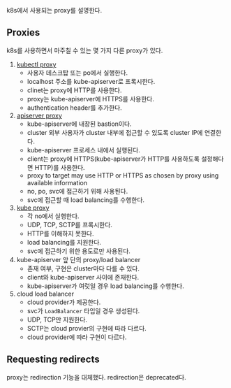 k8s에서 사용되는 proxy를 설명한다.

## Proxies
k8s를 사용하면서 마주칠 수 있는 몇 가지 다른 proxy가 있다.
1. [kubectl proxy](https://kubernetes.io/docs/tasks/access-application-cluster/access-cluster/#directly-accessing-the-rest-api)
    - 사용자 데스크탑 또는 po에서 실행한다.
    - localhost 주소를 kube-apiserver로 프록시한다.
    - clinet는 proxy에 HTTP를 사용한다.
    - proxy는 kube-apiserver에 HTTPS를 사용한다.
    - authentication header를 추가한다.
2. [apiserver proxy](https://kubernetes.io/docs/tasks/access-application-cluster/access-cluster-services/#discovering-builtin-services)
    - kube-apiserver에 내장된 bastion이다.
    - cluster 외부 사용자가 cluster 내부에 접근할 수 있도록 cluster IP에 연결한다.
    - kube-apiserver 프로세스 내에서 실행된다.
    - client는 proxy에 HTTPS(kube-apiserver가 HTTP를 사용하도록 설정해다면 HTTP)를 사용한다.
    - proxy to target may use HTTP or HTTPS as chosen by proxy using available information
    - no, po, svc에 접근하기 위해 사용된다.
    - svc에 접근할 때 load balancing를 수행한다.
3. [kube proxy](https://kubernetes.io/docs/concepts/services-networking/service/#ips-and-vips) 
    - 각 no에서 실행한다.
    - UDP, TCP, SCTP를 프록시한다.
    - HTTP를 이해하지 못한다.
    - load balancing를 지원한다.
    - svc에 접근하기 위한 용도로만 사용된다.
4. kube-apiserver 앞 단의 proxy/load balancer
    - 존재 여부, 구현은 cluster마다 다를 수 있다.
    - client와 kube-apiserver 사이에 존재한다.
    - kube-apiserver가 여럿일 경우 load balancing를 수행한다.
5. cloud load balancer
    - cloud provider가 제공한다.
    - svc가 `LoadBalancer` 타입일 경우 생성된다.
    - UDP, TCP만 지원한다.
    - SCTP는 cloud provier의 구현에 따라 다르다.
    - cloud provider에 따라 구현이 다르다.

## Requesting redirects
proxy는 redirection 기능을 대체했다. redirection은 deprecated다.